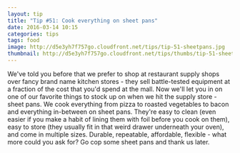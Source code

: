 ```yaml
---
layout: tip
title: "Tip #51: Cook everything on sheet pans"
date: 2016-03-14 10:15
categories: tips
tags: food
image: http://d5e3yh7f757go.cloudfront.net/tips/tip-51-sheetpans.jpg
thumbnail: http://d5e3yh7f757go.cloudfront.net/tips/thumbs/tip-51-sheetpans.jpg
---
```


We've told you before that we prefer to shop at restaurant supply shops over fancy brand name kitchen stores - they sell battle-tested equipment at a fraction of the cost that you'd spend at the mall. Now we'll let you in on one of our favorite things to stock up on when we hit the supply store - sheet pans. We cook everything from pizza to roasted vegetables to bacon and everything in-between on sheet pans. They're easy to clean (even easier if you make a habit of lining them with foil before you cook on them), easy to store (they usually fit in that weird drawer underneath your oven), and come in multiple sizes. Durable, repeatable, affordable, flexible - what more could you ask for? Go cop some sheet pans and thank us later.
